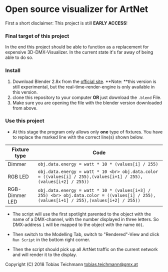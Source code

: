 # Open source visualizer for ArtNet

First a short disclaimer: This project is still **EARLY ACCESS**!

### Final target of this project
In the end this project should be able to function as a replacement for expensive 3D-DMX-Visualizer.
In the current state it's far away of being able to do so.

### Install
1. Download Blender 2.8x from the [official site](https://builder.blender.org/download/).
**Note: **this version is still experimental, but the real-time-render-engine is only available in this version.
2. clone this repository to your computer **OR** just download the `.blend` File.
3. Make sure you are opening the file with the blender version downloaded from above.

### Use this project
* At this stage the program only allows only **one** type of fixtures. You have to replace the marked line with the correct line(s) shown below.

Fixture type | Code
------------ | -------------
Dimmer | ```obj.data.energy = watt * 10 * (values[i] / 255)```
RGB LED | ```obj.data.energy = watt * 10 <br> obj.data.color = ((values[i] / 255),(values[i+1] / 255),(values[i+2] / 255))```
RGB-Dimmer LED | ```obj.data.energy = watt * 10 * (values[i+3] / 255) <br> obj.data.color = ((values[i] / 255),(values[i+1] / 255),(values[i+2] / 255))```

* The script will use the first spotlight parented to the object with the name of a DMX-channel, with the number displayed in three letters. So DMX-address `1` will be mapped to the object with the name `001`.

* Then switch to the Modelling Tab, switch to "Rendered"-View and click `Run Script` in the bottom right corner.

* Then the script should pick up all ArtNet traffic on the current network and will render it to the display.

Copyright (C) 2018 Tobias Teichmann <tobias.teichmann@gmx.at>
